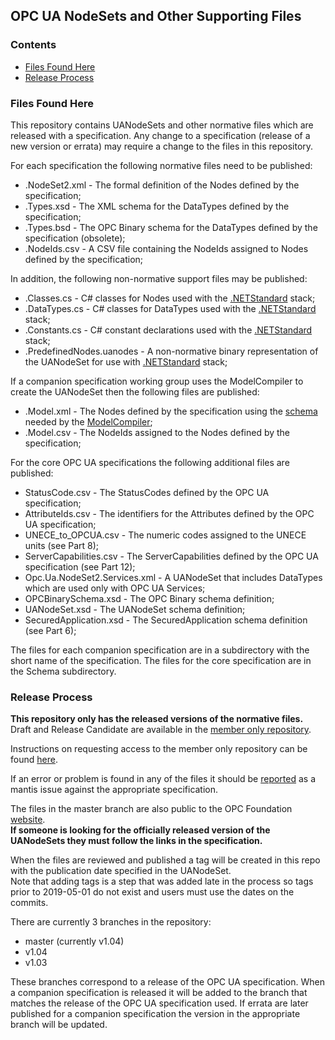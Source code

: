 <!-- index -->
## OPC UA NodeSets and Other Supporting Files ##
### Contents ###
* [Files Found Here](#files)
* [Release Process](#release)

### <a name="files">Files Found Here ###
This repository contains UANodeSets and other normative files which are released with a specification.
Any change to a specification (release of a new version or errata) may require a change to the files in this repository.  

For each specification the following normative files need to be published:
* .NodeSet2.xml - The formal definition of the Nodes defined by the specification;
* .Types.xsd - The XML schema for the DataTypes defined by the specification;
* .Types.bsd - The OPC Binary schema for the DataTypes defined by the specification (obsolete);
* .NodeIds.csv - A CSV file containing the NodeIds assigned to Nodes defined by the specification;

In addition, the following non-normative support files may be published:
* .Classes.cs - C# classes for Nodes used with the [.NETStandard](https://github.com/OPCFoundation/UA-.NETStandard) stack;
* .DataTypes.cs - C# classes for DataTypes used with the [.NETStandard](https://github.com/OPCFoundation/UA-.NETStandard) stack;
* .Constants.cs - C# constant declarations used with the [.NETStandard](https://github.com/OPCFoundation/UA-.NETStandard) stack;
* .PredefinedNodes.uanodes - A non-normative binary representation of the UANodeSet for use with [.NETStandard](https://github.com/OPCFoundation/UA-.NETStandard) stack;

If a companion specification working group uses the ModelCompiler to create the UANodeSet then the following files are published:
* .Model.xml - The Nodes defined by the specification using the [schema](https://github.com/OPCFoundation/UA-ModelCompiler/blob/master/ModelCompiler/UA%20Model%20Design.xsd) needed by the [ModelCompiler](https://github.com/OPCFoundation/UA-ModelCompiler);
* .Model.csv - The NodeIds assigned to the Nodes defined by the specification;

For the core OPC UA specifications the following additional files are published:

* StatusCode.csv - The StatusCodes defined by the OPC UA specification;
* AttributeIds.csv - The identifiers for the Attributes defined by the OPC UA specification;
* UNECE_to_OPCUA.csv - The numeric codes assigned to the UNECE units (see Part 8);
* ServerCapabilities.csv - The ServerCapabilities defined by the OPC UA specification (see Part 12);
* Opc.Ua.NodeSet2.Services.xml - A UANodeSet that includes DataTypes which are used only with OPC UA Services;
* OPCBinarySchema.xsd - The OPC Binary schema definition;
* UANodeSet.xsd - The UANodeSet schema definition;
* SecuredApplication.xsd - The SecuredApplication schema definition (see Part 6);

The files for each companion specification are in a subdirectory with the short name of the specification.
The files for the core specification are in the Schema subdirectory.

### <a name="release">Release Process
**This repository only has the released versions of the normative files.**  
Draft and Release Candidate are available in the [member only repository](https://github.com/OPCF-Members/UA-NodeSet).  

Instructions on requesting access to the member only repository can be found [here](https://opcf-members.github.io/Help/).  

If an error or problem is found in any of the files it should be [reported](https://apps.opcfoundation.org/mantis/main_page.php) as a mantis issue against the appropriate specification.  

The files in the master branch are also public to the OPC Foundation [website](https://opcfoundation.org/UA/schemas/).  
**If someone is looking for the officially released version of the UANodeSets they must follow the links in the specification.**  

When the files are reviewed and published a tag will be created in this repo with the publication date specified in the UANodeSet.  
Note that adding tags is a step that was added late in the process so tags prior to 2019-05-01 do not exist and users must use the dates on the commits.  

There are currently 3 branches in the repository:
* master (currently v1.04)
* v1.04
* v1.03

These branches correspond to a release of the OPC UA specification.
When a companion specification is released it will be added to the branch that matches the release of the OPC UA specification used.
If errata are later published for a companion specification the version in the appropriate branch will be updated. 



